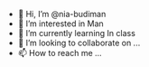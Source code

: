 - 👋 Hi, I’m @nia-budiman
- 👀 I’m interested in Man
- 🌱 I’m currently learning In class
- 💞️ I’m looking to collaborate on ...
- 📫 How to reach me ...

<!---
nia-budiman/nia-budiman is a ✨ special ✨ repository because its `README.md` (this file) appears on your GitHub profile.
You can click the Preview link to take a look at your changes.
--->
